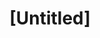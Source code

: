 ---
pid: PT204
title: "[Untitled]"
location_transcription: 
zipcode: '19125'
outside_phl: 
neighborhood: Fishtown,Kensington
age: '56'
age_range: 50-59
instagram: 
image_file_name: PT_204.jpg
proposal_transcription: Something to remind us of history and be respectful
topic: History
topic_summary: '0'
type: Other No Form
keywords_other: 
credit: 
image_labels: 
twitter: 
facebook: 
permalink: "/monuments/pt204/"
layout: item-page
---